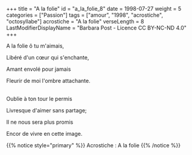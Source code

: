 +++
title = "A la folie"
id = "a_la_folie_8"
date = 1998-07-27
weight = 5
categories = ["Passion"]
tags = ["amour", "1998", "acrostiche", "octosyllabe"]
acrostiche = "A la folie"
verseLength = 8
LastModifierDisplayName = "Barbara Post - Licence CC BY-NC-ND 4.0"
+++

A la folie ô tu m'aimais,

Libéré d'un cœur qui s'enchante,

Amant envolé pour jamais

Fleurir de moi l'ombre attachante.

 \
Oublie à ton tour le permis

Livresque d'aimer sans partage;

Il ne nous sera plus promis

Encor de vivre en cette image.

{{% notice style="primary" %}}
Acrostiche : A la folie
{{% /notice %}}
